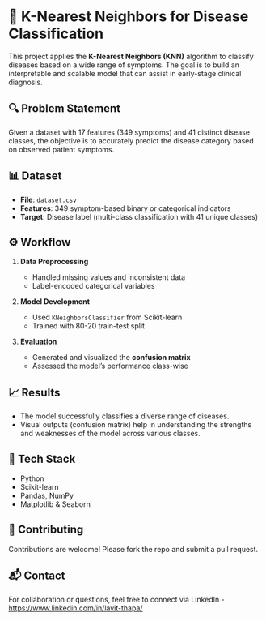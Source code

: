 # 🧠 K-Nearest Neighbors for Disease Classification

This project applies the **K-Nearest Neighbors (KNN)** algorithm to classify diseases based on a wide range of symptoms. The goal is to build an interpretable and scalable model that can assist in early-stage clinical diagnosis.

## 🔍 Problem Statement
Given a dataset with 17 features (349 symptoms) and 41 distinct disease classes, the objective is to accurately predict the disease category based on observed patient symptoms.

## 📊 Dataset
- **File**: `dataset.csv`
- **Features**: 349 symptom-based binary or categorical indicators
- **Target**: Disease label (multi-class classification with 41 unique classes)

## ⚙️ Workflow
1. **Data Preprocessing**
   - Handled missing values and inconsistent data
   - Label-encoded categorical variables

2. **Model Development**
   - Used `KNeighborsClassifier` from Scikit-learn
   - Trained with 80-20 train-test split

3. **Evaluation**
   - Generated and visualized the **confusion matrix**
   - Assessed the model’s performance class-wise

## 📈 Results
- The model successfully classifies a diverse range of diseases.
- Visual outputs (confusion matrix) help in understanding the strengths and weaknesses of the model across various classes.

## 📌 Tech Stack
- Python
- Scikit-learn
- Pandas, NumPy
- Matplotlib & Seaborn

## 🤝 Contributing
Contributions are welcome! Please fork the repo and submit a pull request.

## 📬 Contact
For collaboration or questions, feel free to connect via LinkedIn - https://www.linkedin.com/in/lavit-thapa/
